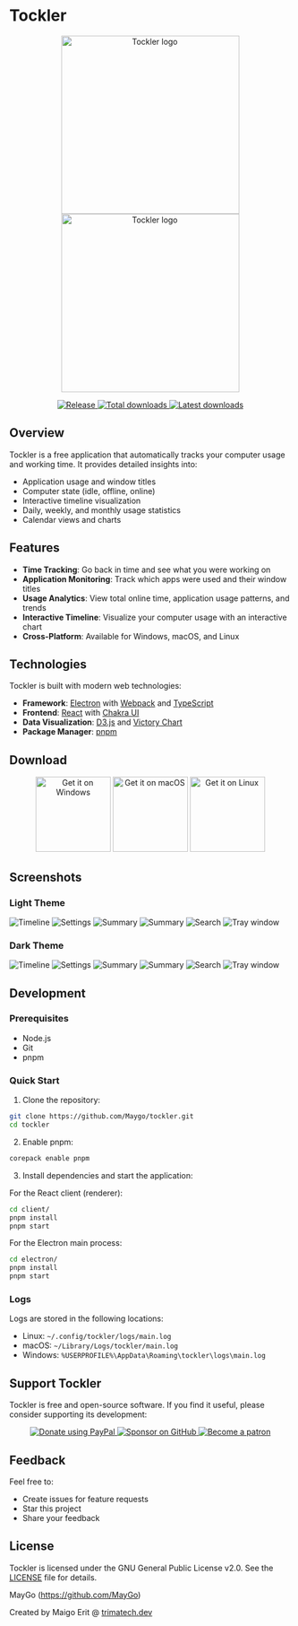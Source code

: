 # Tockler

<p align="center">
  <a href="https://tockler.io/#gh-light-mode-only">
    <img src="https://github.com/MayGo/tockler/raw/master/screenshots/tockler-logo-light.svg" width="318px" alt="Tockler logo" />
  </a>
  <a href="https://tockler.io/#gh-dark-mode-only">
    <img src="https://github.com/MayGo/tockler/raw/master/screenshots/tockler-logo-dark.svg" width="318px" alt="Tockler logo" />
  </a>
</p>

<p align="center">
  <a href="https://github.com/MayGo/tockler/releases/latest">
    <img src="https://img.shields.io/github/v/release/MayGo/tockler" alt="Release" />
  </a>
  <a href="https://github.com/MayGo/tockler/releases">
    <img src="https://img.shields.io/github/downloads/maygo/tockler/total" alt="Total downloads" />
  </a>
  <a href="https://github.com/MayGo/tockler/releases/latest">
    <img src="https://img.shields.io/github/downloads/maygo/tockler/latest/total" alt="Latest downloads" />
  </a>
</p>

## Overview

Tockler is a free application that automatically tracks your computer usage and working time. It provides detailed insights into:

-   Application usage and window titles
-   Computer state (idle, offline, online)
-   Interactive timeline visualization
-   Daily, weekly, and monthly usage statistics
-   Calendar views and charts

## Features

-   **Time Tracking**: Go back in time and see what you were working on
-   **Application Monitoring**: Track which apps were used and their window titles
-   **Usage Analytics**: View total online time, application usage patterns, and trends
-   **Interactive Timeline**: Visualize your computer usage with an interactive chart
-   **Cross-Platform**: Available for Windows, macOS, and Linux

## Technologies

Tockler is built with modern web technologies:

-   **Framework**: [Electron](https://electron.atom.io/) with [Webpack](https://webpack.github.io/) and [TypeScript](https://www.typescriptlang.org/)
-   **Frontend**: [React](https://reactjs.org/) with [Chakra UI](https://chakra-ui.com/)
-   **Data Visualization**: [D3.js](https://d3js.org/) and [Victory Chart](http://formidable.com/open-source/victory/docs/victory-chart/)
-   **Package Manager**: [pnpm](https://pnpm.io/)

## Download

<p align="center">
    <a href='https://github.com/MayGo/tockler/releases/download/v3.21.12/tockler-3.21.12-setup-win.exe'><img alt='Get it on Windows' width="134px" src='https://github.com/MayGo/tockler/raw/master/badges/BadgeWindows.png'/></a>
    <a href='https://github.com/MayGo/tockler/releases/download/v3.21.12/Tockler-3.21.12.dmg'><img alt='Get it on macOS' width="134px" src='https://github.com/MayGo/tockler/raw/master/badges/BadgeMacOS.png'/></a>
    <a href='https://github.com/MayGo/tockler/releases/download/v3.21.12/Tockler-3.21.12.AppImage'><img alt='Get it on Linux' width="134px" src='https://github.com/MayGo/tockler/raw/master/badges/BadgeLinux.png'/></a>
</p>

## Screenshots

### Light Theme

![Timeline](https://github.com/MayGo/tockler/raw/master/screenshots/light/tockler-timeline.png 'Timeline')
![Settings](https://github.com/MayGo/tockler/raw/master/screenshots/light/tockler-settings.png 'Settings')
![Summary](https://github.com/MayGo/tockler/raw/master/screenshots/light/tockler-summary-calendar.png 'Summary')
![Summary](https://github.com/MayGo/tockler/raw/master/screenshots/light/tockler-summary-chart.png 'Summary')
![Search](https://github.com/MayGo/tockler/raw/master/screenshots/light/tockler-search.png 'Search')
![Tray window](https://github.com/MayGo/tockler/raw/master/screenshots/light/tockler-tray.png 'Tray window')

### Dark Theme

![Timeline](https://github.com/MayGo/tockler/raw/master/screenshots/dark/tockler-timeline.png 'Timeline')
![Settings](https://github.com/MayGo/tockler/raw/master/screenshots/dark/tockler-settings.png 'Settings')
![Summary](https://github.com/MayGo/tockler/raw/master/screenshots/dark/tockler-summary-calendar.png 'Summary')
![Summary](https://github.com/MayGo/tockler/raw/master/screenshots/dark/tockler-summary-chart.png 'Summary')
![Search](https://github.com/MayGo/tockler/raw/master/screenshots/dark/tockler-search.png 'Search')
![Tray window](https://github.com/MayGo/tockler/raw/master/screenshots/dark/tockler-tray.png 'Tray window')

## Development

### Prerequisites

-   Node.js
-   Git
-   pnpm

### Quick Start

1. Clone the repository:

```bash
git clone https://github.com/Maygo/tockler.git
cd tockler
```

2. Enable pnpm:

```bash
corepack enable pnpm
```

3. Install dependencies and start the application:

For the React client (renderer):

```bash
cd client/
pnpm install
pnpm start
```

For the Electron main process:

```bash
cd electron/
pnpm install
pnpm start
```

### Logs

Logs are stored in the following locations:

-   Linux: `~/.config/tockler/logs/main.log`
-   macOS: `~/Library/Logs/tockler/main.log`
-   Windows: `%USERPROFILE%\AppData\Roaming\tockler\logs\main.log`

## Support Tockler

Tockler is free and open-source software. If you find it useful, please consider supporting its development:

<p align="center">
  <a href="https://www.paypal.com/cgi-bin/webscr?cmd=_s-xclick&hosted_button_id=JAHHBZZCZVDMA">
    <img src="https://github.com/MayGo/tockler/raw/master/badges/Donate-PayPal-green.svg" alt="Donate using PayPal" />
  </a>
  <a href="https://github.com/sponsors/maygo/">
    <img src="https://github.com/MayGo/tockler/raw/master/badges/GitHub-Badge.svg" alt="Sponsor on GitHub" />
  </a>
  <a href="https://www.patreon.com/Tockler">
    <img src="https://github.com/MayGo/tockler/raw/master/badges/Patreon-Badge.svg" alt="Become a patron" />
  </a>
</p>

## Feedback

Feel free to:

-   Create issues for feature requests
-   Star this project
-   Share your feedback

## License

Tockler is licensed under the GNU General Public License v2.0. See the [LICENSE](LICENSE) file for details.

MayGo (https://github.com/MayGo)

Created by Maigo Erit @ <a href="https://trimatech.dev" target="_blank">trimatech.dev</a>
